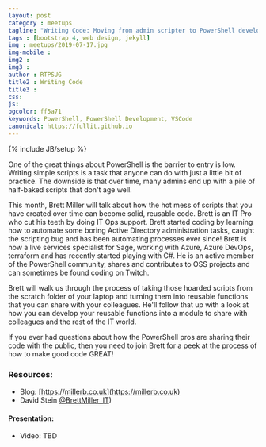 ```yaml
---
layout: post
category : meetups
tagline: "Writing Code: Moving from admin scripter to PowerShell developer"
tags : [bootstrap 4, web design, jekyll]
img : meetups/2019-07-17.jpg
img-mobile : 
img2 : 
img3 : 
author : RTPSUG
title2 : Writing Code
title3 : 
css: 
js: 
bgcolor: ff5a71
keywords: PowerShell, PowerShell Development, VSCode
canonical: https://fullit.github.io
---
```

{% include JB/setup %}

One of the great things about PowerShell is the barrier to entry is low. Writing simple scripts is a task that anyone can do with just a little bit of practice. The downside is that over time, many admins end up with a pile of half-baked scripts that don't age well.

<!--more-->

This month, Brett Miller will talk about how the hot mess of scripts that you have created over time can become solid, reusable code. Brett is an IT Pro who cut his teeth by doing IT Ops support. Brett started coding by learning how to automate some boring Active Directory administration tasks, caught the scripting bug and has been automating processes ever since! Brett is now a live services specialist for Sage, working with Azure, Azure DevOps, terraform and has recently started playing with C#. He is an active member of the PowerShell community, shares and contributes to OSS projects and can sometimes be found coding on Twitch.

Brett will walk us through the process of taking those hoarded scripts from the scratch folder of your laptop and turning them into reusable functions that you can share with your colleagues. He'll follow that up with a look at how you can develop your reusable functions into a module to share with colleagues and the rest of the IT world.

If you ever had questions about how the PowerShell pros are sharing their code with the public, then you need to join Brett for a peek at the process of how to make good code GREAT!

### Resources:
- Blog: [https://millerb.co.uk](https://millerb.co.uk)
- David Stein [@BrettMiller_IT](https://twitter.com/BrettMiller_IT))

#### Presentation:
- Video: TBD
